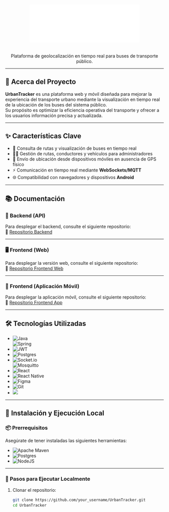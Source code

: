 <a name="readme-top"></a>

<!-- LOGO -->
<br />
<div align="center">
  <img src="logotipos/white-complete-logo.svg" alt="UrbanTracker Logo" width="350px" />
  </br>
  </br>
  <p align="center">
    Plataforma de geolocalización en tiempo real para buses de transporte público.
  </p>
</div>

---

## 📌 Acerca del Proyecto

**UrbanTracker** es una plataforma web y móvil diseñada para mejorar la experiencia del transporte urbano mediante la visualización en tiempo real de la ubicación de los buses del sistema público.  
Su propósito es optimizar la eficiencia operativa del transporte y ofrecer a los usuarios información precisa y actualizada.

---

## ✨ Características Clave

- 📍 Consulta de rutas y visualización de buses en tiempo real  
- 👨‍💼 Gestión de rutas, conductores y vehículos para administradores  
- 📱 Envío de ubicación desde dispositivos móviles en ausencia de GPS físico  
- ⚡ Comunicación en tiempo real mediante **WebSockets/MQTT**  
- 🌐 Compatibilidad con navegadores y dispositivos **Android**

---

## 📚 Documentación

### 📡 Backend (API)
Para desplegar el backend, consulte el siguiente repositorio:  
🔗 [Repositorio Backend](https://github.com/AFSB114/UrbanTracker/tree/main)

---

### 🖥️ Frontend (Web)
Para desplegar la versión web, consulte el siguiente repositorio:  
🔗 [Repositorio Frontend Web](https://github.com/AFSB114/UrbanTracker/tree/main)

---

### 📱 Frontend (Aplicación Móvil)
Para desplegar la aplicación móvil, consulte el siguiente repositorio:  
🔗 [Repositorio Frontend App](https://github.com/AFSB114/UrbanTracker/tree/main)

---

## 🛠️ Tecnologías Utilizadas

- ![Java](https://img.shields.io/badge/java-%23ED8B00.svg?style=for-the-badge&logo=openjdk&logoColor=white)  
  ![Spring](https://img.shields.io/badge/spring-%236DB33F.svg?style=for-the-badge&logo=spring&logoColor=white)
- ![JWT](https://img.shields.io/badge/JWT-black?style=for-the-badge&logo=JSON%20web%20tokens)
- ![Postgres](https://img.shields.io/badge/postgres-%23316192.svg?style=for-the-badge&logo=postgresql&logoColor=white)
- ![Socket.io](https://img.shields.io/badge/Socket.io-black?style=for-the-badge&logo=socket.io&badgeColor=010101)  
  ![Mosquitto](https://img.shields.io/badge/mosquitto-%233C5280.svg?style=for-the-badge&logo=eclipsemosquitto&logoColor=white)
- ![React](https://img.shields.io/badge/react-%2320232a.svg?style=for-the-badge&logo=react&logoColor=%2361DAFB)
- ![React Native](https://img.shields.io/badge/react_native-%2320232a.svg?style=for-the-badge&logo=react&logoColor=%2361DAFB)
- ![Figma](https://img.shields.io/badge/figma-%23F24E1E.svg?style=for-the-badge&logo=figma&logoColor=white)
- ![Git](https://img.shields.io/badge/git-%23F05033.svg?style=for-the-badge&logo=git&logoColor=white)
- <img src="https://cdn.prod.website-files.com/6050a76fa6a633d5d54ae714/657a891b7ab1d67f1349a3f8_img-logo-colors-2.png" width="90px" />

---

## 🚀 Instalación y Ejecución Local

### 📦 Prerrequisitos

Asegúrate de tener instaladas las siguientes herramientas:

- ![Apache Maven](https://img.shields.io/badge/Apache%20Maven-C71A36?style=for-the-badge&logo=Apache%20Maven&logoColor=white)
- ![Postgres](https://img.shields.io/badge/postgres-%23316192.svg?style=for-the-badge&logo=postgresql&logoColor=white)
- ![NodeJS](https://img.shields.io/badge/node.js-6DA55F?style=for-the-badge&logo=node.js&logoColor=white)

---

### 🧪 Pasos para Ejecutar Localmente

1. Clonar el repositorio:
   ```bash
   git clone https://github.com/your_username/UrbanTracker.git
   cd UrbanTracker
